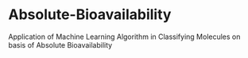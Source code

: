 # Absolute-Bioavailability
Application of Machine Learning Algorithm in Classifying Molecules on basis of Absolute Bioavailability
